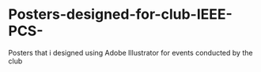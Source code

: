 # Posters-designed-for-club-IEEE-PCS-
Posters that i designed using Adobe Illustrator for events conducted by the club
